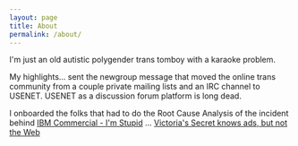 ```yaml
---
layout: page
title: About
permalink: /about/
---
```


I'm just an old autistic polygender trans tomboy with a karaoke problem.

My highlights... sent the newgroup message that moved the online trans community from a couple private mailing lists and an IRC channel to USENET.  USENET as a discussion forum platform is long dead.

I onboarded the folks that had to do the Root Cause Analysis of the incident behind [IBM Commercial - I'm Stupid](https://www.youtube.com/watch?v=38MS4sdK-4Y) ... [Victoria's Secret knows ads, but not the Web](http://edition.cnn.com/TECH/computing/9902/05/vicweb.idg/)

